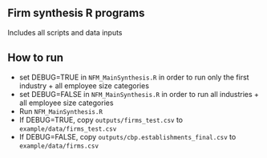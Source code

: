 
## Firm synthesis R programs

Includes all scripts and data inputs
  
## How to run
  - set DEBUG=TRUE in ``NFM_MainSynthesis.R`` in order to run only the first industry + all employee size categories
  - set DEBUG=FALSE in ``NFM_MainSynthesis.R`` in order to run all industries + all employee size categories
  - Run ``NFM_MainSynthesis.R``
  - If DEBUG=TRUE, copy ``outputs/firms_test.csv`` to ``example/data/firms_test.csv``
  - If DEBUG=FALSE, copy ``outputs/cbp.establishments_final.csv`` to ``example/data/firms.csv``
